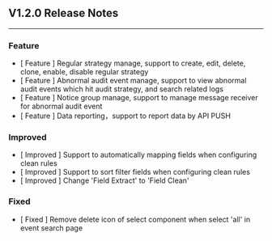## V1.2.0 Release Notes

---

### Feature

- [ Feature ]  Regular strategy manage, support to create, edit, delete, clone, enable, disable regular strategy
- [ Feature ]  Abnormal audit event manage, support to view abnormal audit events which hit audit strategy, and search related logs
- [ Feature ]  Notice group manage, support to manage message receiver for abnormal audit event
- [ Feature ]  Data reporting，support to report data by API PUSH

### Improved

- [ Improved ] Support to automatically mapping fields when configuring clean rules
- [ Improved ] Support to sort filter fields when configuring clean rules
- [ Improved ] Change 'Field Extract' to 'Field Clean'

### Fixed

- [ Fixed ] Remove delete icon of select component when select 'all' in event search page
